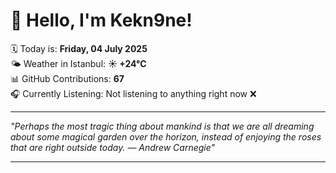 # 👋 Hello, I'm Kekn9ne!

🗓️ Today is: **Friday, 04 July 2025**  
🌤️ Weather in Istanbul: **☀️   +24°C**  
📊 GitHub Contributions: **67**  
🎧 Currently Listening: Not listening to anything right now ❌

---

_"Perhaps the most tragic thing about mankind is that we are all dreaming about some magical garden over the horizon, instead of enjoying the roses that are right outside today. — *Andrew Carnegie*"_

---
